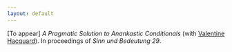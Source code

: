 ```yaml
---
layout: default
---
```


[To appear] *A Pragmatic Solution to Anankastic Conditionals* (with [Valentine Hacquard](https://valentinehacquard.org/)). In proceedings of *Sinn und Bedeutung 29*. 



